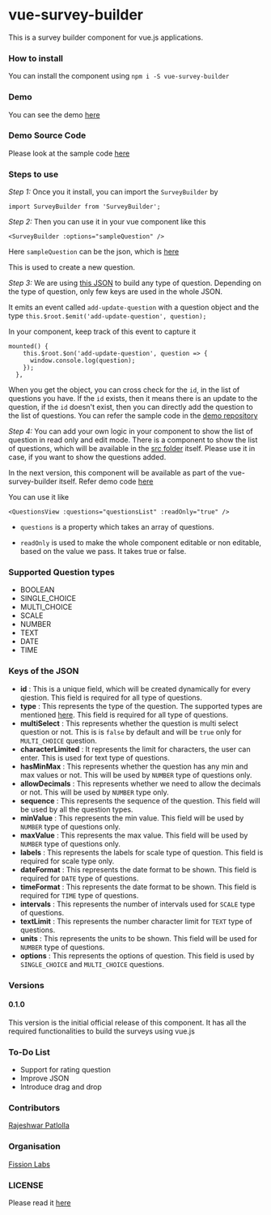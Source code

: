 # vue-survey-builder
This is a survey builder component for vue.js applications.

### How to install
You can install the component using `npm i -S vue-survey-builder`

### Demo
You can see the demo [here](http://vue-survey-builder.s3-website-us-east-1.amazonaws.com/#/)

### Demo Source Code
Please look at the sample code [here](https://github.com/rajeshwarpatlolla/vue-survey-builder-test)

### Steps to use
*Step 1:*
Once you it install, you can import the `SurveyBuilder` by

`import SurveyBuilder from 'SurveyBuilder';`

*Step 2:*
Then you can use it in your vue component like this

`<SurveyBuilder :options="sampleQuestion" />`

Here `sampleQuestion` can be the json, which is [here](https://github.com/FissionHQ/vue-survey-builder/blob/master/src/survey-builder.json)

This is used to create a new question.

*Step 3:*
We are using [this JSON](https://github.com/FissionHQ/vue-survey-builder/blob/master/src/survey-builder.json) to build any type of question. Depending on the type of question, only few keys are used in the whole JSON.

It emits an event called `add-update-question` with a question object and the type
`this.$root.$emit('add-update-question', question);`

In your component, keep track of this event to capture it
````
mounted() {
    this.$root.$on('add-update-question', question => {
      window.console.log(question);
    });
  },
````
When you get the object, you can cross check for the `id`, in the list of questions you have. If the `id` exists, then it means there is an update to the question, if the `id` doesn't exist, then you can directly add the question to the list of questions.
You can refer the sample code in the [demo repository](https://github.com/rajeshwarpatlolla/vue-survey-builder-test/blob/master/src/components/TestSurveyBuilder.vue#L30)

*Step 4:*
You can add your own logic in your component to show the list of question in read only and edit mode. There is a component to show the list of questions, which will be available in the [src folder](https://github.com/FissionHQ/vue-survey-builder/blob/master/src/QuestionsView.vue) itself. Please use it in case, if you want to show the questions added.

In the next version, this component will be available as part of the vue-survey-builder itself. Refer demo code [here](https://github.com/rajeshwarpatlolla/vue-survey-builder-test/blob/master/src/components/TestSurveyBuilder.vue#L5)

You can use it like

`<QuestionsView :questions="questionsList" :readOnly="true" />`

- `questions` is a property which takes an array of questions.

- `readOnly` is used to make the whole component editable or non editable, based on the value we pass. It takes true or false.

### Supported Question types
- BOOLEAN
- SINGLE_CHOICE
- MULTI_CHOICE
- SCALE
- NUMBER
- TEXT
- DATE
- TIME

### Keys of the JSON
- **id** : This is a unique field, which will be created dynamically for every qiestion. This field is required for all type of questions.
- **type** : This represents the type of the question. The supported types are mentioned [here](). This field is required for all type of questions.
- **multiSelect** : This represents whether the question is multi select question or not. This is is `false` by default and will be `true` only for `MULTI_CHOICE` question.
- **characterLimited** : It represents the limit for characters, the user can enter. This is used for text type of questions.
- **hasMinMax** : This represents whether the question has any min and max values or not. This will be used by `NUMBER` type of questions only.
- **allowDecimals** : This represents whether we need to allow the decimals or not. This will be used by `NUMBER` type only.
- **sequence** : This represents the sequence of the question. This field will be used by all the question types.
- **minValue** : This represents the min value. This field will be used by `NUMBER` type of questions only.
- **maxValue** : This represents the max value. This field will be used by `NUMBER` type of questions only.
- **labels** : This represents the labels for scale type of question. This field is required for scale type only.
- **dateFormat** : This represents the date format to be shown. This field is required for `DATE` type of questions.
- **timeFormat** : This represents the date format to be shown. This field is required for `TIME` type of questions. 
- **intervals** : This represents the number of intervals used for `SCALE` type of questions.
- **textLimit** : This represents the number character limit for `TEXT` type of questions.
- **units** : This represents the units to be shown. This field will be used for `NUMBER` type of questions.
- **options** : This represents the options of question. This field is used by `SINGLE_CHOICE` and `MULTI_CHOICE` questions.

### Versions
#### 0.1.0
This version is the initial official release of this component. It has all the required functionalities to build the surveys using vue.js

### To-Do List
- Support for rating question
- Improve JSON
- Introduce drag and drop

### Contributors
[Rajeshwar Patlolla](https://github.com/rajeshwarpatlolla)

### Organisation
[Fission Labs](http://fissionlabs.com/)

### LICENSE
Please read it [here]()
